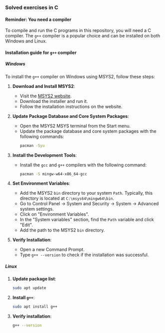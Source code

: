 ### Solved exercises in C

#### Reminder: You need a compiler

To compile and run the C programs in this repository, you will need a C compiler. The `g++` compiler is a popular choice and can be installed on both Windows and Linux.

#### Installation guide for `g++` compiler

##### Windows
To install the `g++` compiler on Windows using MSYS2, follow these steps:

1. **Download and Install MSYS2**:
   - Visit the [MSYS2 website](https://www.msys2.org/).
   - Download the installer and run it.
   - Follow the installation instructions on the website.

2. **Update Package Database and Core System Packages**:
   - Open the MSYS2 MSYS terminal from the Start menu.
   - Update the package database and core system packages with the following commands:
     ```bash
     pacman -Syu
     ```

3. **Install the Development Tools**:
   - Install the `gcc` and `g++` compilers with the following command:
     ```bash
     pacman -S mingw-w64-x86_64-gcc
     ```

4. **Set Environment Variables**:
   - Add the MSYS2 `bin` directory to your system `Path`. Typically, this directory is located at `C:\msys64\mingw64\bin`.
   - Go to Control Panel -> System and Security -> System -> Advanced system settings.
   - Click on "Environment Variables".
   - In the "System variables" section, find the `Path` variable and click "Edit".
   - Add the path to the MSYS2 `bin` directory.

5. **Verify Installation**:
   - Open a new Command Prompt.
   - Type `g++ --version` to check if the installation was successful.

##### Linux

1. **Update package list**:
   
   ```bash
   sudo apt update
   
2. **Install `g++`**:
   ```bash
   sudo apt install g++
   ```

3. **Verify installation**:
   
   ```bash
   g++ --version
   ```
